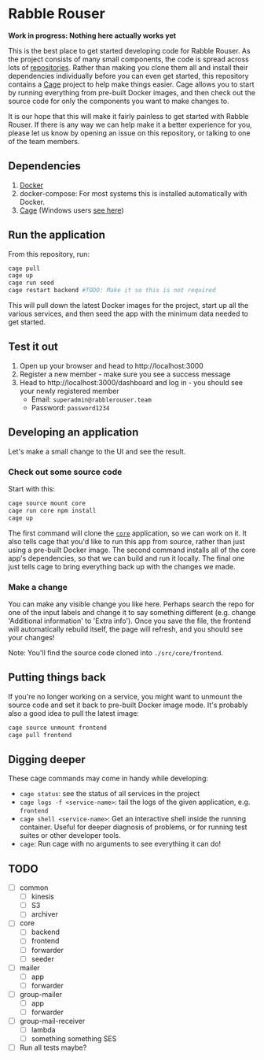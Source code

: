 # Rabble Rouser

**Work in progress: Nothing here actually works yet**

This is the best place to get started developing code for Rabble Rouser. As the project consists of many small components,
the code is spread across lots of [repositories](https://github.com/rabblerouser). Rather than making you clone them all
and install their dependencies individually before you can even get started, this repository contains a [Cage](http://cage.faraday.io)
project to help make things easier. Cage allows you to start by running everything from pre-built Docker images, and
then check out the source code for only the components you want to make changes to.

It is our hope that this will make it fairly painless to get started with Rabble Rouser. If there is any way we can help
make it a better experience for you, please let us know by opening an issue on this repository, or talking to one of the
team members.

## Dependencies

1. [Docker](https://store.docker.com/search?type=edition&offering=community)
2. docker-compose: For most systems this is installed automatically with Docker.
3. [Cage](http://cage.faraday.io/setup) (Windows users [see here](https://github.com/faradayio/cage/blob/master/WINDOWS.md))

## Run the application

From this repository, run:

```sh
cage pull
cage up
cage run seed
cage restart backend #TODO: Make it so this is not required
```

This will pull down the latest Docker images for the project, start up all the various services, and then seed the app
with the minimum data needed to get started.

## Test it out

1. Open up your browser and head to http://localhost:3000
2. Register a new member - make sure you see a success message
3. Head to http://localhost:3000/dashboard and log in - you should see your newly registered member
    - Email: `superadmin@rabblerouser.team`
    - Password: `password1234`

## Developing an application

Let's make a small change to the UI and see the result.

### Check out some source code

Start with this:

```sh
cage source mount core
cage run core npm install
cage up
```

The first command will clone the [`core`](https://github.com/rabblerouser/core) application, so we can work on it. It
also tells cage that you'd like to run this app from source, rather than just using a pre-built Docker image.
The second command installs all of the core app's dependencies, so that we can build and run it locally.
The final one just tells cage to bring everything back up with the changes we made.

### Make a change

You can make any visible change you like here. Perhaps search the repo for one of the input labels and change it to say
something different (e.g. change 'Additional information' to 'Extra info'). Once you save the file, the frontend will
automatically rebuild itself, the page will refresh, and you should see your changes!

Note: You'll find the source code cloned into `./src/core/frontend`.

## Putting things back

If you're no longer working on a service, you might want to unmount the source code and set it back to pre-built Docker
image mode. It's probably also a good idea to pull the latest image:

```sh
cage source unmount frontend
cage pull frontend
```

## Digging deeper

These cage commands may come in handy while developing:

- `cage status`: see the status of all services in the project
- `cage logs -f <service-name>`: tail the logs of the given application, e.g. `frontend`
- `cage shell <service-name>`: Get an interactive shell inside the running container. Useful for deeper diagnosis of
  problems, or for running test suites or other developer tools.
- `cage`: Run cage with no arguments to see everything it can do!

## TODO
- [ ] common
  - [ ] kinesis
  - [ ] S3
  - [ ] archiver
- [ ] core
  - [ ] backend
  - [ ] frontend
  - [ ] forwarder
  - [ ] seeder
- [ ] mailer
  - [ ] app
  - [ ] forwarder
- [ ] group-mailer
  - [ ] app
  - [ ] forwarder
- [ ] group-mail-receiver
  - [ ] lambda
  - [ ] something something SES
- [ ] Run all tests maybe?
